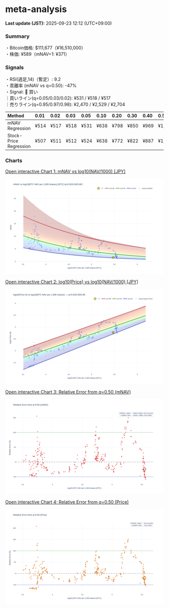 # meta-analysis


<!--REPORT:START-->
**Last update (JST):** 2025-09-23 12:12 (UTC+09:00)

### Summary
・Bitcoin価格: $111,677（¥16,510,000）  
・株価: ¥589（mNAV=1: ¥371）

### Signals
・RSI(週足,14)（暫定）: 9.2  
・乖離率 (mNAV vs q=0.50): -47%  
・Signal: 🔵 買い  
｜買いライン(q=0.05/0.03/0.02): ¥531 / ¥518 / ¥517  
｜売りライン(q=0.95/0.97/0.98): ¥2,470 / ¥2,529 / ¥2,704

| Method                 | 0.01   | 0.02   | 0.03   | 0.05   | 0.10   | 0.20   | 0.30   | 0.40   | 0.50   | 0.60   | 0.70   | 0.80   | 0.90   | 0.95   | 0.97   | 0.98   | 0.99   |
|:-----------------------|:-------|:-------|:-------|:-------|:-------|:-------|:-------|:-------|:-------|:-------|:-------|:-------|:-------|:-------|:-------|:-------|:-------|
| mNAV Regression        | ¥514   | ¥517   | ¥518   | ¥531   | ¥638   | ¥798   | ¥850   | ¥969   | ¥1,105 | ¥1,247 | ¥1,390 | ¥1,832 | ¥2,217 | ¥2,470 | ¥2,529 | ¥2,704 | ¥2,687 |
| Stock-Price Regression | ¥507   | ¥511   | ¥512   | ¥524   | ¥638   | ¥772   | ¥822   | ¥887   | ¥1,027 | ¥1,103 | ¥1,269 | ¥1,753 | ¥2,073 | ¥2,285 | ¥2,276 | ¥2,481 | ¥2,497 |

### Charts
[Open interactive Chart 1: mNAV vs log10(NAV/1000) [JPY]](https://tkzm240.github.io/meta-analysis/fig1.html)

![fig1](assets/fig1.png)

[Open interactive Chart 2: log10(Price) vs log10(NAV/1000) [JPY]](https://tkzm240.github.io/meta-analysis/fig2.html)

![fig2](assets/fig2.png)

[Open interactive Chart 3: Relative Error from q=0.50 (mNAV)](https://tkzm240.github.io/meta-analysis/fig3.html)

![fig3](assets/fig3.png)

[Open interactive Chart 4: Relative Error from q=0.50 (Price)](https://tkzm240.github.io/meta-analysis/fig4.html)

![fig4](assets/fig4.png)
<!--REPORT:END-->
